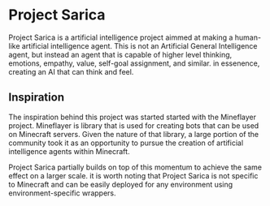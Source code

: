 # Project Sarica

Project Sarica is a artificial intelligence project aimmed at making a human-like artificial intelligence agent. This is not an Artificial General Intelligence agent, but instead an agent that is capable of higher level thinking, emotions, empathy, value, self-goal assignment, and similar. in essenence, creating an AI that can think and feel.

## Inspiration

The inspiration behind this project was started started with the Mineflayer project. Mineflayer is library that is used for creating bots that can be used on Minecraft servers. Given the nature of that library, a large portion of the community took it as an opportunity to pursue the creation of artificial intelligence agents within Minecraft.

Project Sarica partially builds on top of this momentum to achieve the same effect on a larger scale. it is worth noting that Project Sarica is not specific to Minecraft and can be easily deployed for any environment using environment-specific wrappers.